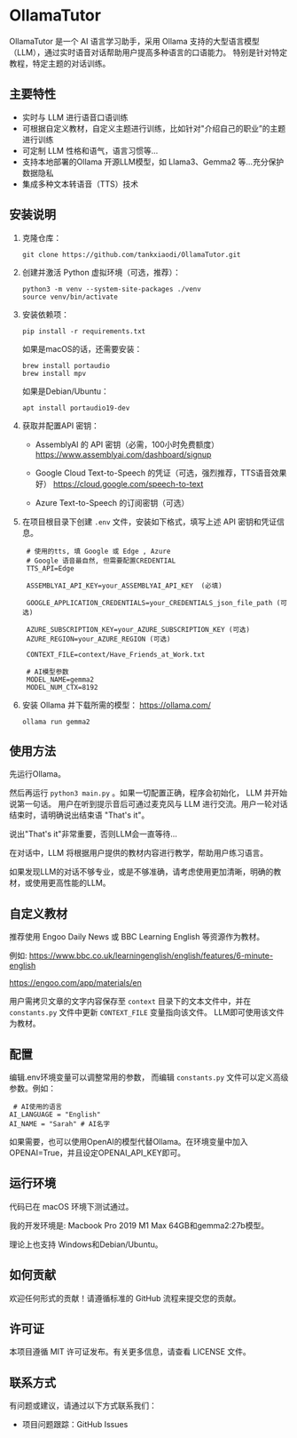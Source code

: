 # OllamaTutor

OllamaTutor 是一个 AI 语言学习助手，采用 Ollama 支持的大型语言模型（LLM），通过实时语音对话帮助用户提高多种语言的口语能力。
特别是针对特定教程，特定主题的对话训练。

## 主要特性

- 实时与 LLM 进行语音口语训练
- 可根据自定义教材，自定义主题进行训练，比如针对"介绍自己的职业”的主题进行训练
- 可定制 LLM 性格和语气，语言习惯等...
- 支持本地部署的Ollama 开源LLM模型，如 Llama3、Gemma2 等...充分保护数据隐私
- 集成多种文本转语音（TTS）技术

## 安装说明

1. 克隆仓库：
   ```
   git clone https://github.com/tankxiaodi/OllamaTutor.git
   ```

2. 创建并激活 Python 虚拟环境（可选，推荐）：
   ```
   python3 -m venv --system-site-packages ./venv
   source venv/bin/activate
   ```

3. 安装依赖项：
   ```
   pip install -r requirements.txt
   ```
   
   如果是macOS的话，还需要安装：
   ```
   brew install portaudio
   brew install mpv
   ```

   如果是Debian/Ubuntu：
   ```
   apt install portaudio19-dev
   ```

4. 获取并配置API 密钥：
   - AssemblyAI 的 API 密钥（必需，100小时免费额度）
   https://www.assemblyai.com/dashboard/signup

   - Google Cloud Text-to-Speech 的凭证（可选，强烈推荐，TTS语音效果好）
   https://cloud.google.com/speech-to-text
   
   - Azure Text-to-Speech 的订阅密钥（可选）


5. 在项目根目录下创建 `.env` 文件，安装如下格式，填写上述 API 密钥和凭证信息。

   ```
    # 使用的tts, 填 Google 或 Edge , Azure
    # Google 语音最自然, 但需要配置CREDENTIAL
    TTS_API=Edge

    ASSEMBLYAI_API_KEY=your_ASSEMBLYAI_API_KEY  (必填)

    GOOGLE_APPLICATION_CREDENTIALS=your_CREDENTIALS_json_file_path (可选)

    AZURE_SUBSCRIPTION_KEY=your_AZURE_SUBSCRIPTION_KEY (可选)
    AZURE_REGION=your_AZURE_REGION (可选)

    CONTEXT_FILE=context/Have_Friends_at_Work.txt

    # AI模型参数
    MODEL_NAME=gemma2
    MODEL_NUM_CTX=8192
    ```

6. 安装 Ollama 并下载所需的模型：
    https://ollama.com/
   ```
   ollama run gemma2
   ```

## 使用方法

先运行Ollama。

然后再运行 `python3 main.py` 。如果一切配置正确，程序会初始化， LLM 并开始说第一句话。
用户在听到提示音后可通过麦克风与 LLM 进行交流。用户一轮对话结束时，请明确说出结束语 "That's it"。

说出"That's it"非常重要，否则LLM会一直等待...

在对话中，LLM 将根据用户提供的教材内容进行教学，帮助用户练习语言。

如果发现LLM的对话不够专业，或是不够准确，请考虑使用更加清晰，明确的教材，或使用更高性能的LLM。

## 自定义教材

推荐使用 Engoo Daily News 或 BBC Learning English 等资源作为教材。

例如:
https://www.bbc.co.uk/learningenglish/english/features/6-minute-english

https://engoo.com/app/materials/en

用户需拷贝文章的文字内容保存至 `context` 目录下的文本文件中，并在 `constants.py` 文件中更新 `CONTEXT_FILE` 变量指向该文件。
LLM即可使用该文件为教材。

## 配置

编辑.env环境变量可以调整常用的参数， 而编辑 `constants.py` 文件可以定义高级参数。例如：
```
 # AI使用的语言
AI_LANGUAGE = "English"
AI_NAME = "Sarah" # AI名字

```

如果需要，也可以使用OpenAI的模型代替Ollama。在环境变量中加入OPENAI=True，并且设定OPENAI_API_KEY即可。

## 运行环境

代码已在 macOS 环境下测试通过。

我的开发环境是: Macbook Pro 2019 M1 Max 64GB和gemma2:27b模型。

理论上也支持 Windows和Debian/Ubuntu。

## 如何贡献

欢迎任何形式的贡献！请遵循标准的 GitHub 流程来提交您的贡献。

## 许可证

本项目遵循 MIT 许可证发布。有关更多信息，请查看 LICENSE 文件。

## 联系方式

有问题或建议，请通过以下方式联系我们：
- 项目问题跟踪：GitHub Issues